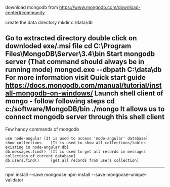 download mongodb from https://www.mongodb.com/download-center#community

create the data directory
	mkdir c:/data/db
	
Go to extracted directory
	double click on downloded exe/.msi file
	cd C:\Program Files\MongoDB\Server\3.4\bin
Start mongodb server (That command should always be in running mode)
	mongod.exe --dbpath C:\data\db
For more information visit Quick start guide
	https://docs.mongodb.com/manual/tutorial/install-mongodb-on-windows/
Launch shell client of mongo - follow following steps
	cd c:/software/MongoDB/bin
	./mongo
	It allows us to connect mongodb server through this shell client
-------------------------------------------------------------
Few handy commands of mongodb

	use node-angular [It is used to access 'node-angular' database]
	show collections 	[It is used to show all collections/tables existing in node-angular db]
	db.messages.find()	[It is used to get all records in messages collection of current database]
	db.users.find()		[get all records from users collection]
	
------------------------------------------------------------

npm install --save mongoose
npm install --save mongoose-unique-validator